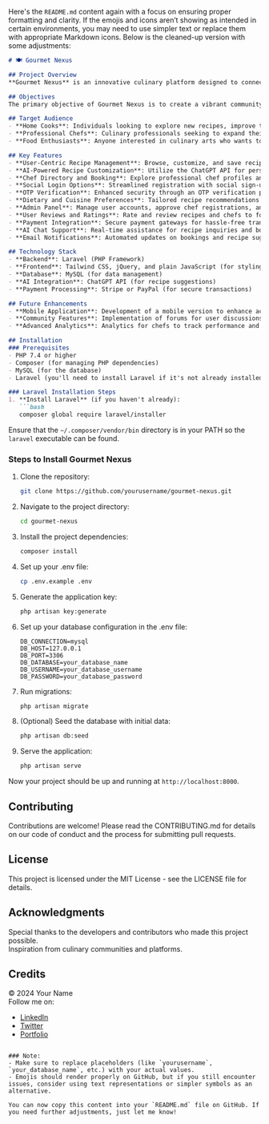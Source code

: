 Here's the `README.md` content again with a focus on ensuring proper formatting and clarity. If the emojis and icons aren’t showing as intended in certain environments, you may need to use simpler text or replace them with appropriate Markdown icons. Below is the cleaned-up version with some adjustments:

```markdown
# 🍽️ Gourmet Nexus

## Project Overview
**Gourmet Nexus** is an innovative culinary platform designed to connect food enthusiasts with professional chefs, transforming the way individuals create, customize, and enjoy recipes. Utilizing the power of artificial intelligence, Gourmet Nexus offers a personalized and interactive experience, catering to diverse dietary preferences and culinary interests.

## Objectives
The primary objective of Gourmet Nexus is to create a vibrant community where users can easily discover new recipes, customize them according to their tastes, and connect with chefs for personalized cooking experiences. By leveraging AI technology, the platform aims to enhance the culinary journey, making cooking more enjoyable and tailored to individual needs.

## Target Audience
- **Home Cooks**: Individuals looking to explore new recipes, improve their cooking skills, and find tailored meal suggestions based on their dietary restrictions.
- **Professional Chefs**: Culinary professionals seeking to expand their client base, showcase their expertise, and offer personalized cooking sessions to users.
- **Food Enthusiasts**: Anyone interested in culinary arts who wants to engage with a community of like-minded individuals.

## Key Features
- **User-Centric Recipe Management**: Browse, customize, and save recipes tailored to dietary needs and preferences.
- **AI-Powered Recipe Customization**: Utilize the ChatGPT API for personalized recipe suggestions and cooking tips.
- **Chef Directory and Booking**: Explore professional chef profiles and book personalized cooking sessions.
- **Social Login Options**: Streamlined registration with social sign-up options for quick account creation.
- **OTP Verification**: Enhanced security through an OTP verification process during registration.
- **Dietary and Cuisine Preferences**: Tailored recipe recommendations based on dietary restrictions and favorite cuisines.
- **Admin Panel**: Manage user accounts, approve chef registrations, and monitor activity.
- **User Reviews and Ratings**: Rate and review recipes and chefs to foster community engagement.
- **Payment Integration**: Secure payment gateways for hassle-free transactions.
- **AI Chat Support**: Real-time assistance for recipe inquiries and bookings.
- **Email Notifications**: Automated updates on bookings and recipe suggestions.

## Technology Stack
- **Backend**: Laravel (PHP Framework)
- **Frontend**: Tailwind CSS, jQuery, and plain JavaScript (for styling and interactivity)
- **Database**: MySQL (for data management)
- **AI Integration**: ChatGPT API (for recipe suggestions)
- **Payment Processing**: Stripe or PayPal (for secure transactions)

## Future Enhancements
- **Mobile Application**: Development of a mobile version to enhance accessibility.
- **Community Features**: Implementation of forums for user discussions and recipe sharing.
- **Advanced Analytics**: Analytics for chefs to track performance and user feedback.

## Installation
### Prerequisites
- PHP 7.4 or higher
- Composer (for managing PHP dependencies)
- MySQL (for the database)
- Laravel (you'll need to install Laravel if it's not already installed)

### Laravel Installation Steps
1. **Install Laravel** (if you haven't already):
   ```bash
   composer global require laravel/installer
   ```
   Ensure that the `~/.composer/vendor/bin` directory is in your PATH so the `laravel` executable can be found.

### Steps to Install Gourmet Nexus
1. Clone the repository:
   ```bash
   git clone https://github.com/yourusername/gourmet-nexus.git
   ```
2. Navigate to the project directory:
   ```bash
   cd gourmet-nexus
   ```
3. Install the project dependencies:
   ```bash
   composer install
   ```
4. Set up your .env file:
   ```bash
   cp .env.example .env
   ```
5. Generate the application key:
   ```bash
   php artisan key:generate
   ```
6. Set up your database configuration in the .env file:
   ```env
   DB_CONNECTION=mysql
   DB_HOST=127.0.0.1
   DB_PORT=3306
   DB_DATABASE=your_database_name
   DB_USERNAME=your_database_username
   DB_PASSWORD=your_database_password
   ```
7. Run migrations:
   ```bash
   php artisan migrate
   ```
8. (Optional) Seed the database with initial data:
   ```bash
   php artisan db:seed
   ```
9. Serve the application:
   ```bash
   php artisan serve
   ```

Now your project should be up and running at `http://localhost:8000`.

## Contributing
Contributions are welcome! Please read the CONTRIBUTING.md for details on our code of conduct and the process for submitting pull requests.

## License
This project is licensed under the MIT License - see the LICENSE file for details.

## Acknowledgments
Special thanks to the developers and contributors who made this project possible.  
Inspiration from culinary communities and platforms.

## Credits
© 2024 Your Name  
Follow me on:  
- [LinkedIn](your-linkedin-url)  
- [Twitter](your-twitter-url)  
- [Portfolio](your-portfolio-url)  
```

### Note:
- Make sure to replace placeholders (like `yourusername`, `your_database_name`, etc.) with your actual values.
- Emojis should render properly on GitHub, but if you still encounter issues, consider using text representations or simpler symbols as an alternative.

You can now copy this content into your `README.md` file on GitHub. If you need further adjustments, just let me know!
